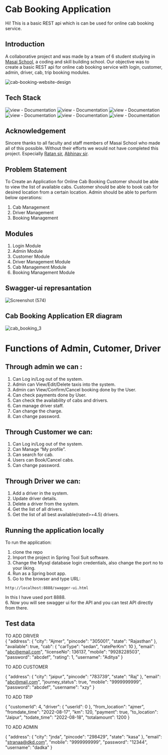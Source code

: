 # Cab Booking Application
Hi! This is a basic REST api which is can be used for online cab booking service.
## Introduction
A collaborative project and was made by a team of 6 student studying in [Masai School](https://www.masaischool.com/), a coding and skill building school. Our objective was to create a basic REST api for online cab booking service with login, customer, admin, driver, cab, trip booking modules.

![cab-booking-website-design](https://user-images.githubusercontent.com/68966858/192078558-7721ec19-bc91-4317-b460-a5db6ee5c07b.jpg)
## Tech Stack
![view - Documentation](https://img.shields.io/badge/Java-orange?style=for-the-badge&logo=gitea)
![view - Documentation](https://img.shields.io/badge/Hibernate-blue?style=for-the-badge&logo=hibernate)
![view - Documentation](https://img.shields.io/badge/Mysql-ffca3a?style=for-the-badge&logo=mysql)
![view - Documentation](https://img.shields.io/badge/Maven-C71A36?style=for-the-badge&logo=apachemaven)
![view - Documentation](https://img.shields.io/badge/Swagger-white?style=for-the-badge&logo=swagger)
![view - Documentation](https://img.shields.io/badge/Spring_Boot-purple?style=for-the-badge&logo=appveyor)

## Acknowledgement
Sincere thanks to all faculty and staff members of Masai School who made all of this possible. Without their efforts we would not have completed this project.
Especially [Ratan sir](https://www.linkedin.com/in/ratan-lal-gupta-79a4a7240/), [Abhinav sir](https://www.linkedin.com/in/abhinavgujral/).

## Problem Statement
To Create an Application for Online Cab Booking 
Customer should be able to view the list of available cabs.
Customer should be able to book cab for desired location from a certain location. 
Admin should be able to perform below operations:
1. Cab Management 
2. Driver Management
3. Booking Management

## Modules
1. Login Module
2. Admin Module
3. Customer Module
4. Driver Management Module
5. Cab Management Module
6. Booking Management Module


## Swagger-ui represantation
![Screenshot (574)](https://user-images.githubusercontent.com/68966858/192139503-928ee0c1-4c8a-4d34-b4f1-b7be4c595824.png)

## Cab Booking Application ER diagram
![cab_booking_3](https://user-images.githubusercontent.com/68966858/185020617-92914a9c-b5e2-4b3b-aa36-dc6a26454cba.jpeg)

# Functions of Admin, Cutomer, Driver
## Through admin we can : 
1. Can Log in/Log out of the system.<br>
2. Admin can View/Edit/Delete taxis into the system.<br>
3. Admin can View/Confirm/Cancel booking done by the User.<br>
4. Can check payments done by User.<br>
5. Can check the availability of cabs and drivers.<br>
6. Can manage driver staff.<br>
7. Can change the charge.<br>
8. Can change password.<br>

## Through Customer we can:
1. Can Log in/Log out of the system.
2. Can Manage “My profile”.<br>
3. Can search for cab.<br>
4. Users can Book/Cancel cabs.<br>
5. Can change password.<br>

## Through Driver we can:
1. Add a driver in the system.
2. Update driver details.
3. Delete a driver from the system.
4. Get the list of all drivers.
5. Get the list of all best available(rated>=4.5) drivers.

## Running the application locally
To run the application:
1. clone the repo
2. Import the project in Spring Tool Suit software.
3. Change the Mysql database login credentials, also change the port no to your liking.
4. Run as a Spring boot app.
5. Go to the browser and type URL:
```
http://localhost:8888/swagger-ui.html
```
In this I have used port 8888.<br>
6. Now you will see swagger ui for the API and you can test API directly from there.
## Test data
TO ADD DRIVER<br>
{
  "address": {
    "city": "Ajmer",
    "pincode": "305001",
    "state": "Rajasthan"
  },
  "available": true,
  "cab": {
    "carType": "sedan",
    "ratePerKm": 10
  },
  "email": "abc@email.com",
  "licenseNo": 136137,
  "mobile": "9928228503",
  "password": "abcdef",
  "rating": 1,
  "username": "Aditya"
}

TO ADD CUSTOMER<br>

{
  "address": {
    "city": "jaipur",
    "pincode": "783739",
    "state": "Raj"
  },
  "email": "abc@mail.com",
  "journey_status": true,
  "mobile": "9999999999",
  "password": "abcdef",
  "username": "xzy"
}

TO ADD TRIP<br>

{
  "customerId": 4,
  "driver": {
    "userId": 0
  },
  "from_location": "ajmer",
  "fromdate_time": "2022-08-17",
  "km": 120,
  "payment": true,
  "to_location": "Jaipur",
  "todate_time": "2022-08-18",
  "totalamount": 1200
}

TO ADD ADMIN<br>

{
  "address": {
    "city": "jnda",
    "pincode": "298429",
    "state": "kasa"
  },
  "email": "stranaa@dkd.com",
  "mobile": "9999999999",
  "password": "12344",
  "username": "dadka"
}

